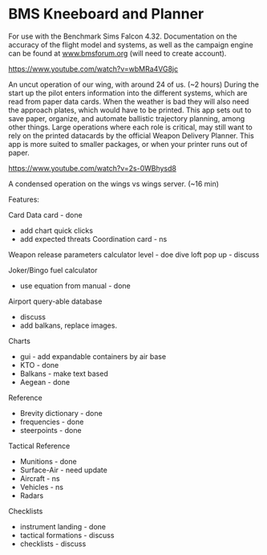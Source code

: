 # BMS Kneeboard and Planner


For use with the Benchmark Sims Falcon 4.32.
Documentation on the accuracy of the flight model and systems, as well as
the campaign engine can be found at www.bmsforum.org (will need to create account).


https://www.youtube.com/watch?v=wbMRa4VG8jc

An uncut operation of our wing, with around 24 of us. (~2 hours)
During the start up the pilot enters information into the different systems, which are read
from paper data cards.  When the weather is bad they will also need the approach plates, which would
have to be printed.  This app sets out to save paper, organize, and automate ballistic trajectory planning,
among other things.  Large operations where each role is critical, may still want to rely on the printed
datacards by the official Weapon Delivery Planner.  This app is more suited to smaller packages, or when
your printer runs out of paper.


https://www.youtube.com/watch?v=2s-0WBhysd8

A condensed operation on the wings vs wings server. (~16 min)




Features:

Card
Data card - done
- add chart quick clicks
- add expected threats
Coordination card - ns


Weapon release parameters calculator
level - doe
dive
loft
pop up - discuss

Joker/Bingo fuel calculator
- use equation from manual - done

Airport query-able database
- discuss
- add balkans, replace images.

Charts
- gui - add expandable containers by air base
- KTO - done
- Balkans - make text based
- Aegean - done

Reference
- Brevity dictionary - done
- frequencies - done
- steerpoints - done

Tactical Reference
- Munitions - done
- Surface-Air - need update
- Aircraft - ns
- Vehicles - ns
- Radars

Checklists
- instrument landing - done
- tactical formations - discuss
- checklists - discuss
